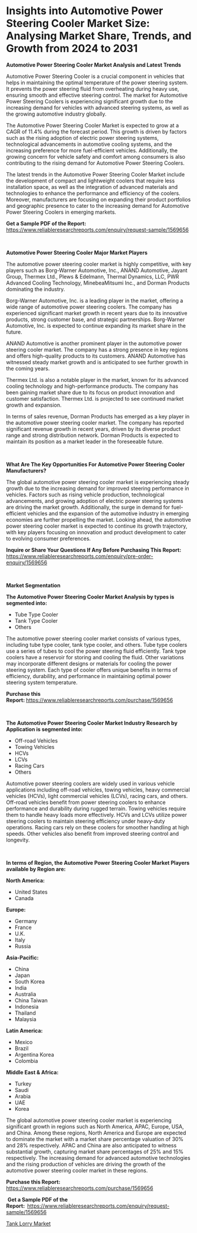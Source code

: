 <p><h1>Insights into Automotive Power Steering Cooler Market Size: Analysing Market Share, Trends, and Growth from 2024 to 2031</h1></p><p><strong>Automotive Power Steering Cooler Market Analysis and Latest Trends</strong></p>
<p><p>Automotive Power Steering Cooler is a crucial component in vehicles that helps in maintaining the optimal temperature of the power steering system. It prevents the power steering fluid from overheating during heavy use, ensuring smooth and effective steering control. The market for Automotive Power Steering Coolers is experiencing significant growth due to the increasing demand for vehicles with advanced steering systems, as well as the growing automotive industry globally.</p><p>The Automotive Power Steering Cooler Market is expected to grow at a CAGR of 11.4% during the forecast period. This growth is driven by factors such as the rising adoption of electric power steering systems, technological advancements in automotive cooling systems, and the increasing preference for more fuel-efficient vehicles. Additionally, the growing concern for vehicle safety and comfort among consumers is also contributing to the rising demand for Automotive Power Steering Coolers.</p><p>The latest trends in the Automotive Power Steering Cooler Market include the development of compact and lightweight coolers that require less installation space, as well as the integration of advanced materials and technologies to enhance the performance and efficiency of the coolers. Moreover, manufacturers are focusing on expanding their product portfolios and geographic presence to cater to the increasing demand for Automotive Power Steering Coolers in emerging markets.</p></p>
<p><strong>Get a Sample PDF of the Report:&nbsp;</strong> <a href="https://www.reliableresearchreports.com/enquiry/request-sample/1569656">https://www.reliableresearchreports.com/enquiry/request-sample/1569656</a></p>
<p>&nbsp;</p>
<p><strong>Automotive Power Steering Cooler Major Market Players</strong></p>
<p><p>The automotive power steering cooler market is highly competitive, with key players such as Borg-Warner Automotive, Inc., ANAND Automotive, Jayant Group, Thermex Ltd., Plews & Edelmann, Thermal Dynamics, LLC, PWR Advanced Cooling Technology, MinebeaMitsumi Inc., and Dorman Products dominating the industry.</p><p>Borg-Warner Automotive, Inc. is a leading player in the market, offering a wide range of automotive power steering coolers. The company has experienced significant market growth in recent years due to its innovative products, strong customer base, and strategic partnerships. Borg-Warner Automotive, Inc. is expected to continue expanding its market share in the future.</p><p>ANAND Automotive is another prominent player in the automotive power steering cooler market. The company has a strong presence in key regions and offers high-quality products to its customers. ANAND Automotive has witnessed steady market growth and is anticipated to see further growth in the coming years.</p><p>Thermex Ltd. is also a notable player in the market, known for its advanced cooling technology and high-performance products. The company has been gaining market share due to its focus on product innovation and customer satisfaction. Thermex Ltd. is projected to see continued market growth and expansion.</p><p>In terms of sales revenue, Dorman Products has emerged as a key player in the automotive power steering cooler market. The company has reported significant revenue growth in recent years, driven by its diverse product range and strong distribution network. Dorman Products is expected to maintain its position as a market leader in the foreseeable future.</p></p>
<p>&nbsp;</p>
<p><strong>What Are The Key Opportunities For Automotive Power Steering Cooler Manufacturers?</strong></p>
<p><p>The global automotive power steering cooler market is experiencing steady growth due to the increasing demand for improved steering performance in vehicles. Factors such as rising vehicle production, technological advancements, and growing adoption of electric power steering systems are driving the market growth. Additionally, the surge in demand for fuel-efficient vehicles and the expansion of the automotive industry in emerging economies are further propelling the market. Looking ahead, the automotive power steering cooler market is expected to continue its growth trajectory, with key players focusing on innovation and product development to cater to evolving consumer preferences.</p></p>
<p><strong>Inquire or Share Your Questions If Any Before Purchasing This Report:</strong> <a href="https://www.reliableresearchreports.com/enquiry/pre-order-enquiry/1569656">https://www.reliableresearchreports.com/enquiry/pre-order-enquiry/1569656</a></p>
<p>&nbsp;</p>
<p><strong>Market Segmentation</strong></p>
<p><strong>The Automotive Power Steering Cooler Market Analysis by types is segmented into:</strong></p>
<p><ul><li>Tube Type Cooler</li><li>Tank Type Cooler</li><li>Others</li></ul></p>
<p><p>The automotive power steering cooler market consists of various types, including tube type cooler, tank type cooler, and others. Tube type coolers use a series of tubes to cool the power steering fluid efficiently. Tank type coolers have a reservoir for storing and cooling the fluid. Other variations may incorporate different designs or materials for cooling the power steering system. Each type of cooler offers unique benefits in terms of efficiency, durability, and performance in maintaining optimal power steering system temperature.</p></p>
<p><strong>Purchase this Report:&nbsp;</strong><a href="https://www.reliableresearchreports.com/purchase/1569656">https://www.reliableresearchreports.com/purchase/1569656</a></p>
<p>&nbsp;</p>
<p><strong>The Automotive Power Steering Cooler Market Industry Research by Application is segmented into:</strong></p>
<p><ul><li>Off-road Vehicles</li><li>Towing Vehicles</li><li>HCVs</li><li>LCVs</li><li>Racing Cars</li><li>Others</li></ul></p>
<p><p>Automotive power steering coolers are widely used in various vehicle applications including off-road vehicles, towing vehicles, heavy commercial vehicles (HCVs), light commercial vehicles (LCVs), racing cars, and others. Off-road vehicles benefit from power steering coolers to enhance performance and durability during rugged terrain. Towing vehicles require them to handle heavy loads more effectively. HCVs and LCVs utilize power steering coolers to maintain steering efficiency under heavy-duty operations. Racing cars rely on these coolers for smoother handling at high speeds. Other vehicles also benefit from improved steering control and longevity.</p></p>
<p>&nbsp;</p>
<p><strong>In terms of Region, the Automotive Power Steering Cooler Market Players available by Region are:</strong></p>
<p>
    <p> <strong> North America: </strong>
        <ul>
            <li>United States</li>
            <li>Canada</li>
        </ul>
        </p> 
    <p> <strong> Europe: </strong>
        <ul>
            <li>Germany</li>
            <li>France</li>
            <li>U.K.</li>
            <li>Italy</li>
            <li>Russia</li>
        </ul>
        </p> 
    <p> <strong> Asia-Pacific: </strong>
        <ul>
            <li>China</li>
            <li>Japan</li>
            <li>South Korea</li>
            <li>India</li>
            <li>Australia</li>
            <li>China Taiwan</li>
            <li>Indonesia</li>
            <li>Thailand</li>
            <li>Malaysia</li>
        </ul>
        </p> 
    <p> <strong> Latin America: </strong>
        <ul>
            <li>Mexico</li>
            <li>Brazil</li>
            <li>Argentina Korea</li>
            <li>Colombia</li>
        </ul>
        </p> 
    <p> <strong> Middle East & Africa: </strong>
        <ul>
            <li>Turkey</li>
            <li>Saudi</li>
            <li>Arabia</li>
            <li>UAE</li>
            <li>Korea</li>
        </ul>
    </p>
    </p>
<p><p>The global automotive power steering cooler market is experiencing significant growth in regions such as North America, APAC, Europe, USA, and China. Among these regions, North America and Europe are expected to dominate the market with a market share percentage valuation of 30% and 28% respectively. APAC and China are also anticipated to witness substantial growth, capturing market share percentages of 25% and 15% respectively. The increasing demand for advanced automotive technologies and the rising production of vehicles are driving the growth of the automotive power steering cooler market in these regions.</p></p>
<p><strong>Purchase this Report: </strong><a href="https://www.reliableresearchreports.com/purchase/1569656">https://www.reliableresearchreports.com/purchase/1569656</a></p>
<p>&nbsp;<strong>Get a Sample PDF of the Report:&nbsp;&nbsp;</strong><a href="https://www.reliableresearchreports.com/enquiry/request-sample/1569656">https://www.reliableresearchreports.com/enquiry/request-sample/1569656</a></p>
<p><strong></strong></p>
<p><p><a href="https://github.com/okotobwrhuteie/Market-Research-Report-List-1/blob/main/tank-lorry-market.md">Tank Lorry Market</a></p></p>